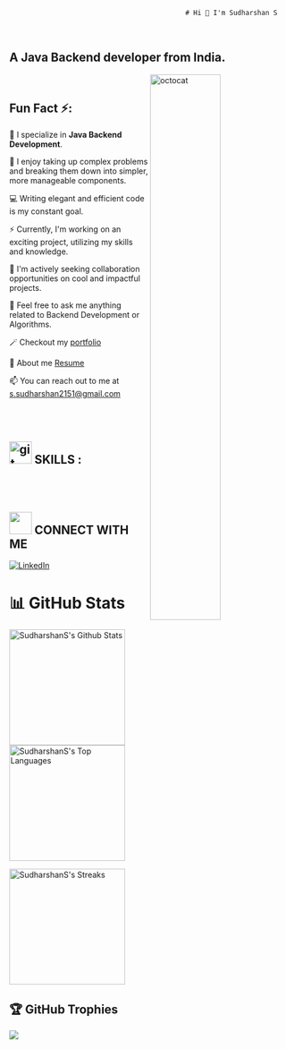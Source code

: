 <!---<img width="100%" src="https://user-images.githubusercontent.com/74038190/240304579-c288471c-be67-4fbb-af44-1c63ee9ed280.png"  alt="">--->

                                                # Hi 👋 I'm Sudharshan S 

<!--
**sudharshan2151/sudharshan2151** is a ✨ _special_ ✨ repository because its `README.md` (this file) appears on your GitHub profile.
👋 Hey there! I'm Sudharshan S, . Here are a few points to know more about me:

🔧 I specialize in Java Backend Development.
🧩 I enjoy taking up complex problems and breaking them down into simpler, more manageable components.
💻 Writing elegant and efficient code is my constant goal.
⚡ Currently, I'm working on an exciting project, utilizing my skills and knowledge.
🤝 I'm actively seeking collaboration opportunities on cool and impactful projects.
💬 Feel free to ask me anything related to Backend Development or Algorithms.
📫 You can reach out to me at s.sudharshan2151@gmail.com for any inquiries or discussions.
Here are some ideas to get you started:

- 🔭 I’m currently working on ...
- 🌱 I’m currently learning ...
- 👯 I’m looking to collaborate on ...
- 🤔 I’m looking for help with ...
- 💬 Ask me about ...
- 📫 How to reach me: ...
- 😄 Pronouns: ...
- ⚡ Fun fact: ...
• 🔭 I’m currently working on <b>something cool!</b> <br/>

• 👯 I’m looking to collaborate on <b>cool project.</b><br/>

• 💬 Ask me about <b>Backend Develpment,Algorithms</b>.<br/>
<br/><br/>I enjoy taking up complex problems and turning them into simple problems. 
<br/><br/>I also love the logic and structure of coding and always strive to write elegant and efficient code.

• 📫 Reach me out s.sudharshan2151@gmail.com
![sudharshan2151's GitHub stats](https://github-readme-stats.vercel.app/api?username=sudharshan2151&show_icons=true&theme=default)
[![trophy](https://github-profile-trophy.vercel.app/?username=sudharshan2151&theme=onedark&rank=S,SS,SSS,A,AA,AAA,SECRET)](https://github.com/sudharshan2151/github-profile-trophy)
[![GitHub Streak](https://github-readme-streak-stats.herokuapp.com?user=sudharshan2151)](https://git.io/streak-stats)
<img align="left" height="150" width="30" src="https://user-images.githubusercontent.com/74038190/238355349-7d484dc9-68a9-4ee6-a767-aea59035c12d.gif" alt="octocat"  />

-->

<br />

## A Java Backend developer from India.

 <img align="right" width="50%" src="https://user-images.githubusercontent.com/74038190/241764371-9d0fd0c4-5c7f-4122-b884-64a1e1685d2d.gif" alt="octocat" />

<!-- <img src="https://user-images.githubusercontent.com/74038190/212284087-bbe7e430-757e-4901-90bf-4cd2ce3e1852.gif" alt="git stats">      
-->

<br />

## Fun Fact ⚡:




🔧 I specialize in <b>Java Backend Development</b>.


🧩 I enjoy taking up complex problems and breaking them down into simpler, more manageable components.


💻 Writing elegant and efficient code is my constant goal.


⚡ Currently, I'm working on an exciting project, utilizing my skills and knowledge.


🤝 I'm actively seeking collaboration opportunities on cool and impactful projects.


💬 Feel free to ask me anything related to Backend Development or Algorithms.

🪄 Checkout my <a href="https://sudharshan2151.github.io/" >portfolio</a>

🎯 About me <a href="https://drive.google.com/file/d/1DaC2SZrqlzl_6UU7_-PmJZOHt50kewNv/view?usp=sharing" >Resume</a>

📫 You can reach out to me at s.sudharshan2151@gmail.com 

<br />
<br />

 




## <img height="40" src="https://user-images.githubusercontent.com/74038190/212284087-bbe7e430-757e-4901-90bf-4cd2ce3e1852.gif" alt="git stats"> SKILLS :

<div>

<img src="https://img.shields.io/badge/HTML5-E34F26.svg?style=for-the-badge&logo=HTML5&logoColor=white" alt="">

<img src="https://img.shields.io/badge/CSS3-1572B6.svg?style=for-the-badge&logo=CSS3&logoColor=white" alt="">

<img src="https://img.shields.io/badge/JavaScript-F7DF1E.svg?style=for-the-badge&logo=JavaScript&logoColor=black" alt="">
<img src="https://img.shields.io/badge/Spring-6DB33F.svg?style=for-the-badge&logo=Spring&logoColor=white" alt="">

<img src="https://img.shields.io/badge/MySQL-4479A1.svg?style=for-the-badge&logo=MySQL&logoColor=white" alt="">

<img src="https://img.shields.io/badge/Spring%20Boot-6DB33F.svg?style=for-the-badge&logo=Spring-Boot&logoColor=white" alt="">
<img src="https://img.shields.io/badge/Hibernate-59666C.svg?style=for-the-badge&logo=Hibernate&logoColor=white" alt="">
<img src="https://img.shields.io/badge/Java-ED8B00?style=for-the-badge&logo=openjdk&logoColor=white" alt="">

</div>

<br/>



## <img height="40" src="https://user-images.githubusercontent.com/74038190/240904074-324065af-8ea3-453a-83a3-66ccba5797fb.gif" alt=""> CONNECT WITH ME 

<a  href="https://www.linkedin.com/in/sudharshan2151">
    <img src="https://img.shields.io/badge/LinkedIn-0077B5?style=for-the-badge&logo=linkedin&logoColor=white" title="LinkedIn"  alt="LinkedIn"/>
</a>
<br/>




# 📊 GitHub Stats
<img
  alt="SudharshanS's Github Stats"
  src="https://github-readme-stats.vercel.app/api?username=sudharshan2151"
  height="207px"
/>
<img
  alt="SudharshanS's Top Languages"
  src="https://github-readme-stats.vercel.app/api/top-langs/?username=sudharshan2151"
  height="207px"
/>

<img
  alt="SudharshanS's Streaks"
  src="https://github-readme-streak-stats.herokuapp.com/?user=sudharshan2151"
  height="207px"
/>


 
## 🏆 GitHub Trophies 
![](https://github-profile-trophy.vercel.app/?username=sudharshan2151&theme=default&no-frame=false&no-bg=true&margin-w=4)





